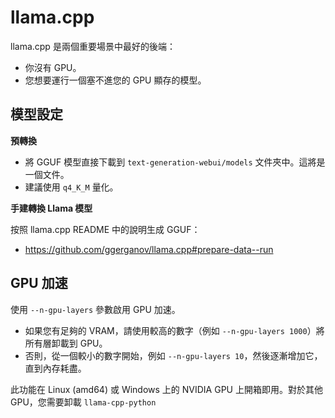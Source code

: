 # llama.cpp

llama.cpp 是兩個重要場景中最好的後端：

- 你沒有 GPU。
- 您想要運行一個塞不進您的 GPU 顯存的模型。

## 模型設定

**預轉換**

- 將 GGUF 模型直接下載到 `text-generation-webui/models` 文件夾中。這將是一個文件。
- 建議使用 `q4_K_M` 量化。

**手建轉換 Llama 模型**

按照 llama.cpp README 中的說明生成 GGUF：

- https://github.com/ggerganov/llama.cpp#prepare-data--run

## GPU 加速

使用 `--n-gpu-layers` 參數啟用 GPU 加速。

- 如果您有足夠的 VRAM，請使用較高的數字（例如 `--n-gpu-layers 1000`）將所有層卸載到 GPU。
- 否則，從一個較小的數字開始，例如 `--n-gpu-layers 10`，然後逐漸增加它，直到內存耗盡。

此功能在 Linux (amd64) 或 Windows 上的 NVIDIA GPU 上開箱即用。對於其他 GPU，您需要卸載 `llama-cpp-python`